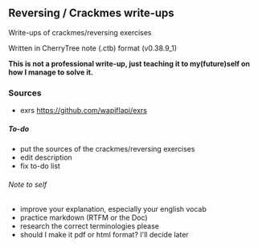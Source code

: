 ## Reversing / Crackmes write-ups #

Write-ups of crackmes/reversing exercises

Written in CherryTree note (.ctb) format (v0.38.9_1)

**This is not a professional write-up, just teaching it to my(future)self on how I manage to solve it.**

### Sources #
* exrs https://github.com/wapiflapi/exrs

##### To-do #
+ put the sources of the crackmes/reversing exercises
+ edit description
+ fix to-do list

###### Note to self #
- improve your explanation, especially your english vocab
- practice markdown (RTFM or the Doc)
- research the correct terminologies please
- should I make it pdf or html format? I'll decide later
